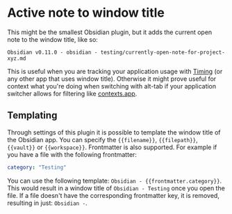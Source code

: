 # Active note to window title

This might be the smallest Obsidian plugin, but it adds the current open note to the window title, like so:

`Obsidian v0.11.0 - obsidian - testing/currently-open-note-for-project-xyz.md`

This is useful when you are tracking your application usage with [Timing](https://timingapp.com/?lang=en) (or any other app that uses window title). Otherwise it might prove useful for context what you're doing when switching with alt-tab if your application switcher allows for filtering like [contexts.app](https://contexts.co/).

## Templating

Through settings of this plugin it is possible to template the window title of the Obsidian app. You can specify the `{{filename}}`, `{{filepath}}`, `{{vault}}` or `{{workspace}}`. Frontmatter is also supported. For example if you have a file with the following frontmatter:

```yaml
category: "Testing"
```

You can use the following template: `Obsidian - {{frontmatter.category}}`. This would result in a window title of `Obsidian - Testing` once you open the file. If a file doesn't have the corresponding frontmatter key, it is removed, resulting in just: `Obsidian -`. 